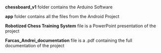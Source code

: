 **chessboard_v1** folder contains the Arduino Software 

**app** folder contains all the files from the Android Project

**Robotized Chess Training System** file is a PowerPoint presentation of the project

**Farcas_Andrei_documentation** file is a .pdf containing the full documentation of the project
